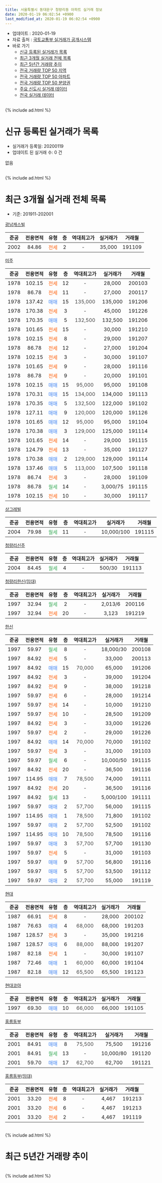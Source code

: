 ```yaml
---
title: 서울특별시 동대문구 청량리동 아파트 실거래 정보
date: 2020-01-19 06:02:54 +0900
last_modified_at: 2020-01-19 06:02:54 +0900
---
```


* 업데이트 : 2020-01-19
* 자료 출처 : [국토교통부 실거래가 공개시스템](http://rt.molit.go.kr)
* 바로 가기
    * [신규 등록된 실거래가 목록](#신규-등록된-실거래가-목록)
    * [최근 3개월 실거래 전체 목록](#최근-3개월-실거래-전체-목록)
    * [최근 5년간 거래량 추이](#최근-5년간-거래량-추이)
    * [전국 거래량 TOP 50 지역](https://apt-info.github.io/apt-trade-info/최근-3개월-전국에서-가장-거래가-많이-발생한-지역)
    * [전국 거래량 TOP 50 아파트](https://apt-info.github.io/apt-trade-info/최근-3개월-전국에서-가장-거래가-많이-발생한-아파트)
    * [전국 거래량 TOP 50 분양권](https://apt-info.github.io/apt-trade-info/최근-3개월-전국에서-가장-거래가-많이-발생한-분양권)
    * [주요 신도시 실거래 데이터](https://apt-info.github.io/apt-trade-info/주요-신도시)
    * [전국 실거래 데이터](https://apt-info.github.io/apt-trade-info/전국)
<br>
{% include ad.html %}
<br>

# 신규 등록된 실거래가 목록
* 실거래가 등록일: 20200119
* 업데이트 된 실거래 수: 0 건

없음

<br>
{% include ad.html %}
<br>

# 최근 3개월 실거래 전체 목록
* 기준: 201911-202001


[광남캐스빌](https://search.naver.com/search.naver?query=%EC%84%9C%EC%9A%B8%ED%8A%B9%EB%B3%84%EC%8B%9C+%EB%8F%99%EB%8C%80%EB%AC%B8%EA%B5%AC+%EC%B2%AD%EB%9F%89%EB%A6%AC%EB%8F%99+%EA%B4%91%EB%82%A8%EC%BA%90%EC%8A%A4%EB%B9%8C)

|준공|전용면적|유형|층|역대최고가|실거래가|거래월|
|:---:|:---:|:---:|:---:|:---:|:---:|:---:|
|2002|84.86|<span style="color:#ff5a00">전세</span>|2|<span style="color:#444444">-</span>|35,000|191109|

[미주](https://search.naver.com/search.naver?query=%EC%84%9C%EC%9A%B8%ED%8A%B9%EB%B3%84%EC%8B%9C+%EB%8F%99%EB%8C%80%EB%AC%B8%EA%B5%AC+%EC%B2%AD%EB%9F%89%EB%A6%AC%EB%8F%99+%EB%AF%B8%EC%A3%BC)

|준공|전용면적|유형|층|역대최고가|실거래가|거래월|
|:---:|:---:|:---:|:---:|:---:|:---:|:---:|
|1978|102.15|<span style="color:#ff5a00">전세</span>|12|<span style="color:#444444">-</span>|28,000|200103|
|1978|86.78|<span style="color:#ff5a00">전세</span>|11|<span style="color:#444444">-</span>|27,000|200117|
|1978|137.42|<span style="color:#4285f3">매매</span>|15|<span style="color:#444444">135,000</span>|135,000|191206|
|1978|170.38|<span style="color:#ff5a00">전세</span>|3|<span style="color:#444444">-</span>|45,000|191226|
|1978|170.35|<span style="color:#4285f3">매매</span>|5|<span style="color:#444444">132,500</span>|132,500|191206|
|1978|101.65|<span style="color:#ff5a00">전세</span>|15|<span style="color:#444444">-</span>|30,000|191210|
|1978|102.15|<span style="color:#ff5a00">전세</span>|8|<span style="color:#444444">-</span>|29,000|191207|
|1978|86.78|<span style="color:#ff5a00">전세</span>|12|<span style="color:#444444">-</span>|27,000|191204|
|1978|102.15|<span style="color:#ff5a00">전세</span>|3|<span style="color:#444444">-</span>|30,000|191107|
|1978|101.65|<span style="color:#ff5a00">전세</span>|9|<span style="color:#444444">-</span>|28,000|191116|
|1978|86.78|<span style="color:#ff5a00">전세</span>|9|<span style="color:#444444">-</span>|20,000|191101|
|1978|102.15|<span style="color:#4285f3">매매</span>|15|<span style="color:#444444">95,000</span>|95,000|191108|
|1978|170.31|<span style="color:#4285f3">매매</span>|15|<span style="color:#444444">134,000</span>|134,000|191113|
|1978|170.35|<span style="color:#4285f3">매매</span>|5|<span style="color:#444444">132,500</span>|122,000|191102|
|1978|127.11|<span style="color:#4285f3">매매</span>|9|<span style="color:#444444">120,000</span>|120,000|191126|
|1978|101.65|<span style="color:#4285f3">매매</span>|12|<span style="color:#444444">95,000</span>|95,000|191104|
|1978|170.38|<span style="color:#4285f3">매매</span>|3|<span style="color:#444444">129,000</span>|125,000|191114|
|1978|101.65|<span style="color:#ff5a00">전세</span>|14|<span style="color:#444444">-</span>|29,000|191115|
|1978|124.79|<span style="color:#ff5a00">전세</span>|13|<span style="color:#444444">-</span>|35,000|191127|
|1978|170.38|<span style="color:#4285f3">매매</span>|2|<span style="color:#444444">129,000</span>|129,000|191114|
|1978|137.46|<span style="color:#4285f3">매매</span>|5|<span style="color:#444444">113,000</span>|107,500|191118|
|1978|86.74|<span style="color:#ff5a00">전세</span>|3|<span style="color:#444444">-</span>|28,000|191109|
|1978|86.78|<span style="color:#34a853">월세</span>|14|<span style="color:#444444">-</span>|3,000/75|191115|
|1978|102.15|<span style="color:#ff5a00">전세</span>|10|<span style="color:#444444">-</span>|30,000|191117|

[상그레빌](https://search.naver.com/search.naver?query=%EC%84%9C%EC%9A%B8%ED%8A%B9%EB%B3%84%EC%8B%9C+%EB%8F%99%EB%8C%80%EB%AC%B8%EA%B5%AC+%EC%B2%AD%EB%9F%89%EB%A6%AC%EB%8F%99+%EC%83%81%EA%B7%B8%EB%A0%88%EB%B9%8C)

|준공|전용면적|유형|층|역대최고가|실거래가|거래월|
|:---:|:---:|:---:|:---:|:---:|:---:|:---:|
|2004|79.98|<span style="color:#34a853">월세</span>|11|<span style="color:#444444">-</span>|10,000/100|191115|

[청량리신주](https://search.naver.com/search.naver?query=%EC%84%9C%EC%9A%B8%ED%8A%B9%EB%B3%84%EC%8B%9C+%EB%8F%99%EB%8C%80%EB%AC%B8%EA%B5%AC+%EC%B2%AD%EB%9F%89%EB%A6%AC%EB%8F%99+%EC%B2%AD%EB%9F%89%EB%A6%AC%EC%8B%A0%EC%A3%BC)

|준공|전용면적|유형|층|역대최고가|실거래가|거래월|
|:---:|:---:|:---:|:---:|:---:|:---:|:---:|
|2004|84.45|<span style="color:#34a853">월세</span>|4|<span style="color:#444444">-</span>|500/30|191113|

[청량리한신(임대)](https://search.naver.com/search.naver?query=%EC%84%9C%EC%9A%B8%ED%8A%B9%EB%B3%84%EC%8B%9C+%EB%8F%99%EB%8C%80%EB%AC%B8%EA%B5%AC+%EC%B2%AD%EB%9F%89%EB%A6%AC%EB%8F%99+%EC%B2%AD%EB%9F%89%EB%A6%AC%ED%95%9C%EC%8B%A0%28%EC%9E%84%EB%8C%80%29)

|준공|전용면적|유형|층|역대최고가|실거래가|거래월|
|:---:|:---:|:---:|:---:|:---:|:---:|:---:|
|1997|32.94|<span style="color:#34a853">월세</span>|2|<span style="color:#444444">-</span>|2,013/6|200116|
|1997|32.94|<span style="color:#ff5a00">전세</span>|20|<span style="color:#444444">-</span>|3,123|191219|

[한신](https://search.naver.com/search.naver?query=%EC%84%9C%EC%9A%B8%ED%8A%B9%EB%B3%84%EC%8B%9C+%EB%8F%99%EB%8C%80%EB%AC%B8%EA%B5%AC+%EC%B2%AD%EB%9F%89%EB%A6%AC%EB%8F%99+%ED%95%9C%EC%8B%A0)

|준공|전용면적|유형|층|역대최고가|실거래가|거래월|
|:---:|:---:|:---:|:---:|:---:|:---:|:---:|
|1997|59.97|<span style="color:#34a853">월세</span>|8|<span style="color:#444444">-</span>|18,000/30|200108|
|1997|84.92|<span style="color:#ff5a00">전세</span>|5|<span style="color:#444444">-</span>|33,000|200113|
|1997|84.92|<span style="color:#4285f3">매매</span>|15|<span style="color:#444444">70,000</span>|65,000|191206|
|1997|84.92|<span style="color:#ff5a00">전세</span>|3|<span style="color:#444444">-</span>|39,000|191204|
|1997|84.92|<span style="color:#ff5a00">전세</span>|9|<span style="color:#444444">-</span>|38,000|191218|
|1997|59.97|<span style="color:#ff5a00">전세</span>|6|<span style="color:#444444">-</span>|28,000|191214|
|1997|59.97|<span style="color:#ff5a00">전세</span>|14|<span style="color:#444444">-</span>|10,000|191210|
|1997|59.97|<span style="color:#ff5a00">전세</span>|10|<span style="color:#444444">-</span>|28,500|191209|
|1997|84.92|<span style="color:#ff5a00">전세</span>|3|<span style="color:#444444">-</span>|33,000|191226|
|1997|59.97|<span style="color:#ff5a00">전세</span>|2|<span style="color:#444444">-</span>|29,000|191226|
|1997|84.92|<span style="color:#4285f3">매매</span>|14|<span style="color:#444444">70,000</span>|70,000|191102|
|1997|59.97|<span style="color:#ff5a00">전세</span>|3|<span style="color:#444444">-</span>|31,000|191103|
|1997|59.97|<span style="color:#34a853">월세</span>|6|<span style="color:#444444">-</span>|10,000/50|191115|
|1997|84.92|<span style="color:#ff5a00">전세</span>|20|<span style="color:#444444">-</span>|36,500|191116|
|1997|114.95|<span style="color:#4285f3">매매</span>|7|<span style="color:#444444">78,500</span>|74,000|191111|
|1997|84.92|<span style="color:#ff5a00">전세</span>|20|<span style="color:#444444">-</span>|36,500|191116|
|1997|84.92|<span style="color:#34a853">월세</span>|13|<span style="color:#444444">-</span>|5,000/100|191111|
|1997|59.97|<span style="color:#4285f3">매매</span>|2|<span style="color:#444444">57,700</span>|56,000|191115|
|1997|114.95|<span style="color:#4285f3">매매</span>|1|<span style="color:#444444">78,500</span>|71,800|191102|
|1997|59.97|<span style="color:#4285f3">매매</span>|2|<span style="color:#444444">57,700</span>|52,500|191102|
|1997|114.95|<span style="color:#4285f3">매매</span>|10|<span style="color:#444444">78,500</span>|78,500|191116|
|1997|59.97|<span style="color:#4285f3">매매</span>|3|<span style="color:#444444">57,700</span>|57,700|191130|
|1997|59.97|<span style="color:#ff5a00">전세</span>|5|<span style="color:#444444">-</span>|31,000|191103|
|1997|59.97|<span style="color:#4285f3">매매</span>|9|<span style="color:#444444">57,700</span>|56,800|191116|
|1997|59.97|<span style="color:#4285f3">매매</span>|5|<span style="color:#444444">57,700</span>|53,500|191112|
|1997|59.97|<span style="color:#4285f3">매매</span>|2|<span style="color:#444444">57,700</span>|55,000|191119|


<script async src="//pagead2.googlesyndication.com/pagead/js/adsbygoogle.js"></script>
<!-- 기본 -->
<ins class="adsbygoogle"
     style="display:block"
     data-ad-client="ca-pub-1142216861245946"
     data-ad-slot="4805727019"
     data-ad-format="auto"
     data-full-width-responsive="true"></ins>
<script>
(adsbygoogle = window.adsbygoogle || []).push({});
</script>


[현대](https://search.naver.com/search.naver?query=%EC%84%9C%EC%9A%B8%ED%8A%B9%EB%B3%84%EC%8B%9C+%EB%8F%99%EB%8C%80%EB%AC%B8%EA%B5%AC+%EC%B2%AD%EB%9F%89%EB%A6%AC%EB%8F%99+%ED%98%84%EB%8C%80)

|준공|전용면적|유형|층|역대최고가|실거래가|거래월|
|:---:|:---:|:---:|:---:|:---:|:---:|:---:|
|1987|66.91|<span style="color:#ff5a00">전세</span>|8|<span style="color:#444444">-</span>|28,000|200102|
|1987|76.63|<span style="color:#4285f3">매매</span>|4|<span style="color:#444444">68,000</span>|68,000|191203|
|1987|128.57|<span style="color:#ff5a00">전세</span>|3|<span style="color:#444444">-</span>|35,000|191216|
|1987|128.57|<span style="color:#4285f3">매매</span>|6|<span style="color:#444444">88,000</span>|88,000|191207|
|1987|82.18|<span style="color:#ff5a00">전세</span>|1|<span style="color:#444444">-</span>|30,000|191107|
|1987|72.46|<span style="color:#4285f3">매매</span>|1|<span style="color:#444444">60,000</span>|60,000|191104|
|1987|82.18|<span style="color:#4285f3">매매</span>|12|<span style="color:#444444">65,500</span>|65,500|191123|

[현대코아](https://search.naver.com/search.naver?query=%EC%84%9C%EC%9A%B8%ED%8A%B9%EB%B3%84%EC%8B%9C+%EB%8F%99%EB%8C%80%EB%AC%B8%EA%B5%AC+%EC%B2%AD%EB%9F%89%EB%A6%AC%EB%8F%99+%ED%98%84%EB%8C%80%EC%BD%94%EC%95%84)

|준공|전용면적|유형|층|역대최고가|실거래가|거래월|
|:---:|:---:|:---:|:---:|:---:|:---:|:---:|
|1997|69.30|<span style="color:#4285f3">매매</span>|10|<span style="color:#444444">66,000</span>|66,000|191105|

[홍릉동부](https://search.naver.com/search.naver?query=%EC%84%9C%EC%9A%B8%ED%8A%B9%EB%B3%84%EC%8B%9C+%EB%8F%99%EB%8C%80%EB%AC%B8%EA%B5%AC+%EC%B2%AD%EB%9F%89%EB%A6%AC%EB%8F%99+%ED%99%8D%EB%A6%89%EB%8F%99%EB%B6%80)

|준공|전용면적|유형|층|역대최고가|실거래가|거래월|
|:---:|:---:|:---:|:---:|:---:|:---:|:---:|
|2001|84.91|<span style="color:#4285f3">매매</span>|8|<span style="color:#444444">75,500</span>|75,500|191216|
|2001|84.91|<span style="color:#34a853">월세</span>|13|<span style="color:#444444">-</span>|10,000/80|191120|
|2001|59.70|<span style="color:#4285f3">매매</span>|17|<span style="color:#444444">62,700</span>|62,700|191121|

[홍릉동부(임대)](https://search.naver.com/search.naver?query=%EC%84%9C%EC%9A%B8%ED%8A%B9%EB%B3%84%EC%8B%9C+%EB%8F%99%EB%8C%80%EB%AC%B8%EA%B5%AC+%EC%B2%AD%EB%9F%89%EB%A6%AC%EB%8F%99+%ED%99%8D%EB%A6%89%EB%8F%99%EB%B6%80%28%EC%9E%84%EB%8C%80%29)

|준공|전용면적|유형|층|역대최고가|실거래가|거래월|
|:---:|:---:|:---:|:---:|:---:|:---:|:---:|
|2001|33.20|<span style="color:#ff5a00">전세</span>|8|<span style="color:#444444">-</span>|4,467|191213|
|2001|33.20|<span style="color:#ff5a00">전세</span>|6|<span style="color:#444444">-</span>|4,467|191213|
|2001|33.20|<span style="color:#ff5a00">전세</span>|2|<span style="color:#444444">-</span>|4,467|191119|


<br>
{% include ad.html %}
<br>

# 최근 5년간 거래량 추이


<div style="width:100%;">
    <canvas id="deal_progress" height="200"></canvas>
</div>

<script>
new Chart(document.getElementById("deal_progress"), {
    type: 'line',
    data: {
        labels: ['201501','201502','201503','201504','201505','201506','201507','201508','201509','201510','201511','201512','201601','201602','201603','201604','201605','201606','201607','201608','201609','201610','201611','201612','201701','201702','201703','201704','201705','201706','201707','201708','201709','201710','201711','201712','201801','201802','201803','201804','201805','201806','201807','201808','201809','201810','201811','201812','201901','201902','201903','201904','201905','201906','201907','201908','201909','201910','201911','201912','202001'],
        datasets: [{
            label: '매매',
            pointRadius: 1,
            data: [11, 19, 23, 13, 19, 17, 11, 10, 16, 11, 5, 12, 11, 8, 13, 19, 22, 12, 35, 18, 20, 17, 9, 7, 9, 6, 19, 22, 19, 15, 13, 6, 8, 23, 15, 11, 23, 12, 10, 3, 10, 6, 20, 25, 5, 1, 5, 0, 3, 2, 8, 4, 4, 9, 6, 13, 3, 24, 22, 6, 0],
            borderColor: "rgba(255, 201, 14, 1)",
            backgroundColor: "rgba(255, 201, 14, 0.5)",
            fill: false,
            lineTension: 0
        },{
            label: '전월세',
            pointRadius: 1,
            data: [17, 16, 23, 23, 26, 16, 24, 12, 9, 24, 16, 20, 19, 21, 18, 16, 10, 18, 19, 12, 18, 15, 25, 24, 15, 20, 21, 31, 20, 15, 22, 15, 26, 15, 20, 27, 14, 21, 22, 21, 15, 10, 17, 21, 19, 22, 14, 21, 16, 9, 12, 5, 9, 14, 20, 13, 10, 26, 20, 15, 6],
            borderColor: "rgba(0, 141, 185, 1)",
            backgroundColor: "rgba(0, 141, 185, 0.5)",
            fill: false,
            lineTension: 0
        }
        ]
    },
    options: {
        responsive: true,
        title: {
            display: false
        },
        tooltips: {
            mode: 'index',
            intersect: false
        },
        hover: {
            mode: 'nearest',
            intersect: true
        },
        scales: {
            xAxes: [{
                display: true,
                scaleLabel: {
                    display: true,
                    labelString: '년/월'
                }
            }],
            yAxes: [{
                display: true,
                ticks: {
                    suggestedMin: 0,
                },
                scaleLabel: {
                    display: true,
                    labelString: '실거래 수'
                }
            }]
        }
    }
});

</script>


<br>
{% include ad.html %}
<br>

